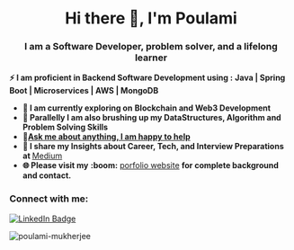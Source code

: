 <h1 align="center">Hi there 👋, I'm Poulami</h1>
<h3 align="center">I am a Software Developer, problem solver, and a lifelong learner</h3>
<p>
    <span style="font-weight: bold;">⚡ I am proficient in Backend Software Development using :</span> <strong> Java | Spring Boot | Microservices | AWS | MongoDB </strong>
</p>
<ul>
    <li>
        <span style="font-weight: bold;">🔭 I am currently exploring on</span> <strong>Blockchain and Web3 Development</strong>
    </li>
    <li>
        <span style="font-weight: bold;">🌱 Parallelly I am also brushing up my </span> <strong>DataStructures, Algorithm and Problem Solving Skills</strong>
    </li>
    <li>
        <span style="font-weight: bold;">💬<a href="https://topmate.io/poulami_mukherjee">Ask me about anything, I am happy to help</a></span>
    </li>
    <li>
        <span style="font-weight: bold;">👨 I share my Insights about Career, Tech, and Interview Preparations at </span> <a href="https://medium.com/@poulamimukherjee">Medium</a>
    </li>
    <li>
        <span style="font-weight: bold;">🌐 Please visit my</span> <span style="font-weight: bold;">:boom:</span> <a href="https://poulami-mukherjee.github.io/">porfolio website</a> <span style="font-weight: bold;">for complete background and contact.</span>
    </li>
</ul>

<h3 align="left">Connect with me:</h3>
<div id="badges">
  <a href="https://www.linkedin.com/in/poulamimukherjee0511/">
    <img src="https://img.shields.io/badge/LinkedIn-blue?style=for-the-badge&logo=linkedin&logoColor=white" alt="LinkedIn Badge"/>
  </a>  
</div>
<p><img align="center" src="https://github-readme-stats.vercel.app/api?username=poulami-mukherjee&show_icons=true&locale=en" alt="poulami-mukherjee" /></p>
